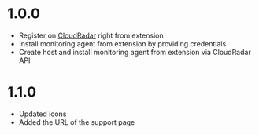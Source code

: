 # 1.0.0
* Register on [CloudRadar](https://cloudradar.io) right from extension
* Install monitoring agent from extension by providing credentials
* Create host and install monitoring agent from extension via CloudRadar API

# 1.1.0
* Updated icons
* Added the URL of the support page